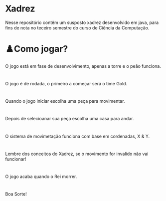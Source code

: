 # Xadrez
Nesse repositório contêm um susposto xadrez desenvolvido em java, para fins de nota no teceiro semestre do curso de Ciência da Computação.

# ♟️Como jogar?
O jogo está em fase de desenvolvimento, apenas a torre e o peão funciona.
#
O jogo é de rodada, o primeiro a começar será o time Gold.
#
Quando o jogo iniciar escolha uma peça para movimentar.
#
Depois de selecioanar sua peça escolha uma casa para andar.
#
O sistema de movimetação funciona com base em cordenadas, X & Y.
#
Lembre dos conceitos do Xadrez, se o movimento for invalido não vai funcionar!
#
O jogo acaba quando o Rei morrer.
#
Boa Sorte!
